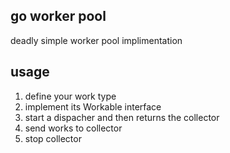 ## go worker pool

deadly simple worker pool implimentation

## usage

1. define your work type
2. implement its Workable interface
3. start a dispacher and then returns the collector
4. send works to collector
5. stop collector